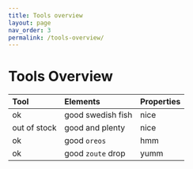 ```yaml
---
title: Tools overview
layout: page
nav_order: 3
permalink: /tools-overview/
---
```

# Tools Overview

| Tool         | Elements          | Properties |
|:-------------|:------------------|:-----------|
| ok           | good swedish fish | nice       |
| out of stock | good and plenty   | nice       |
| ok           | good `oreos`      | hmm        |
| ok           | good `zoute` drop | yumm       |
